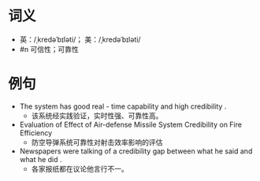 # 词义
- 英：/ˌkredəˈbɪləti/； 美：/ˌkredəˈbɪləti/
- #n 可信性；可靠性
# 例句
- The system has good real - time capability and high credibility .
	- 该系统经实践验证，实时性强、可靠性高。
- Evaluation of Effect of Air-defense Missile System Credibility on Fire Efficiency
	- 防空导弹系统可靠性对射击效率影响的评估
- Newspapers were talking of a credibility gap between what he said and what he did .
	- 各家报纸都在议论他言行不一。
